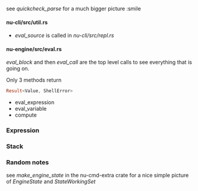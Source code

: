 

see *quickcheck_parse* for a much bigger picture :smile

#### nu-cli/src/util.rs

* *eval_source* is called in *nu-cli/src/repl.rs*

#### nu-engine/src/eval.rs

*eval_block* and then *eval_call* are the top level calls to see everything that is going on.

Only 3 methods return

```rust
Result<Value, ShellError>
```

* eval_expression
* eval_variable
* compute

### Expression

### Stack


### Random notes

see *make_engine_state* in the nu-cmd-extra crate for a nice simple picture
of *EngineState* and *StateWorkingSet*
